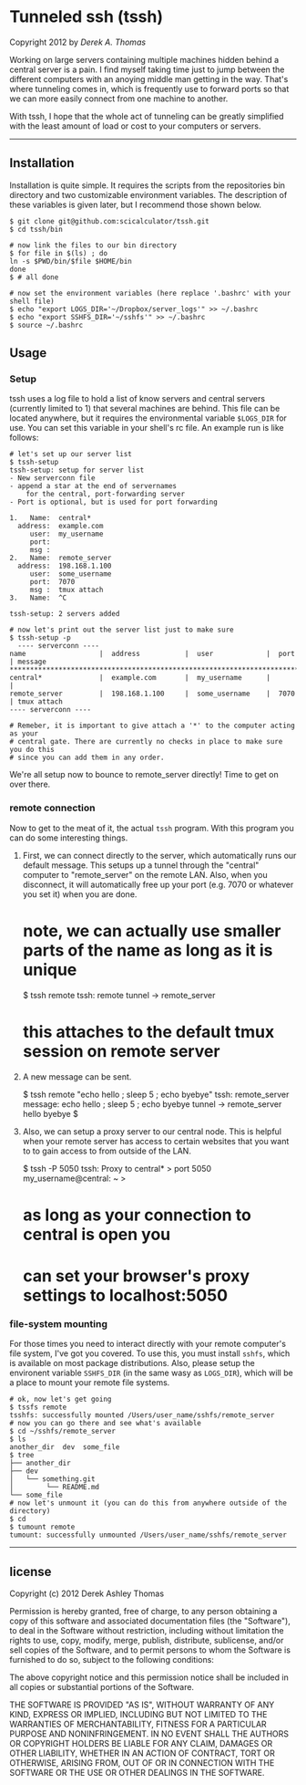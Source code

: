 # Tunneled ssh (tssh)
Copyright 2012 by *Derek A. Thomas*

Working on large servers containing multiple machines hidden behind a
central server is a pain. I find myself taking time just to jump between
the different computers with an anoying middle man getting in the way.
That's where tunneling comes in, which is frequently use to forward
ports so that we can more easily connect from one machine to another.

With tssh, I hope that the whole act of tunneling can be greatly
simplified with the least amount of load or cost to your computers or
servers.

* * * * * * * * * * * * * * * * * * * * * * * * * * * * * * 

## Installation

Installation is quite simple. It requires the scripts from the
repositories bin directory and two customizable environment variables.
The description of these variables is given later, but I recommend those
shown below.

    $ git clone git@github.com:scicalculator/tssh.git
    $ cd tssh/bin

    # now link the files to our bin directory
    $ for file in $(ls) ; do
    ln -s $PWD/bin/$file $HOME/bin
    done
    $ # all done

    # now set the environment variables (here replace '.bashrc' with your shell file)
    $ echo "export LOGS_DIR='~/Dropbox/server_logs'" >> ~/.bashrc
    $ echo "export SSHFS_DIR='~/sshfs'" >> ~/.bashrc
    $ source ~/.bashrc

## Usage

### Setup 

tssh uses a log file to hold a list of know servers and central servers
(currently limited to 1) that several machines are behind. This file
can be located anywhere, but it requires the environmental variable
`$LOGS_DIR` for use. You can set this variable in your shell's rc file.
An example run is like follows:
    
    # let's set up our server list
    $ tssh-setup
    tssh-setup: setup for server list
    - New serverconn file
    - append a star at the end of servernames
        for the central, port-forwarding server
    - Port is optional, but is used for port forwarding

    1.   Name:  central*
      address:  example.com
         user:  my_username
         port:
         msg :
    2.   Name:  remote_server
      address:  198.168.1.100
         user:  some_username
         port:  7070
         msg :  tmux attach
    3.   Name:  ^C
    
    tssh-setup: 2 servers added

    # now let's print out the server list just to make sure
    $ tssh-setup -p
      ---- serverconn ----
    name                  |  address           |  user             |  port | message
    ********************************************************************************
    central*              |  example.com       |  my_username      |       | 
    remote_server         |  198.168.1.100     |  some_username    |  7070 | tmux attach
    ---- serverconn ----

    # Remeber, it is important to give attach a '*' to the computer acting as your
    # central gate. There are currently no checks in place to make sure you do this
    # since you can add them in any order. 

We're all setup now to bounce to remote_server directly! Time to get on
over there.

### remote connection

Now to get to the meat of it, the actual `tssh` program. With this
program you can do some interesting things.

  1. First, we can connect directly to the server, which automatically
  runs our default message. This setups up a tunnel through the
  "central" computer to "remote_server" on the remote LAN. Also, when
  you disconnect, it will automatically free up your port (e.g. 7070 or
  whatever you set it) when you are done.

        # note, we can actually use smaller parts of the name as long as it is unique
        $ tssh remote
        tssh: remote
            tunnel -> remote_server
        # this attaches to the default tmux session on remote server

  2. A new message can be sent.

        $ tssh remote "echo hello ; sleep 5 ; echo byebye"
        tssh: remote_server
            message: echo hello ; sleep 5 ; echo byebye
            tunnel -> remote_server
        hello
        byebye
        $


  3. Also, we can setup a proxy server to our central node. This is
  helpful when your remote server has access to certain websites that
  you want to to gain access to from outside of the LAN.

        $ tssh -P 5050
        tssh: Proxy to central* > port 5050
        my_username@central: ~ > 
        # as long as your connection to central is open you 
        # can set your browser's proxy settings to localhost:5050 

### file-system mounting

For those times you need to interact directly with your remote
computer's file system, I've got you covered. To use this, you must
install `sshfs`, which is available on most package distributions. Also,
please setup the environent variable `SSHFS_DIR` (in the same wasy as
`LOGS_DIR`), which will be a place to mount your remote file systems.

    # ok, now let's get going
    $ tssfs remote
    tsshfs: successfully mounted /Users/user_name/sshfs/remote_server
    # now you can go there and see what's available
    $ cd ~/sshfs/remote_server
    $ ls
    another_dir  dev  some_file
    $ tree
    ├── another_dir
    ├── dev
    │   └── something.git
    │        └── README.md
    └── some_file
    # now let's unmount it (you can do this from anywhere outside of the directory)
    $ cd
    $ tumount remote
    tumount: successfully unmounted /Users/user_name/sshfs/remote_server

* * * * * * * * * * * * * * * * * * * * * * * * * * * * * * 

## license 

Copyright (c) 2012 Derek Ashley Thomas

Permission is hereby granted, free of charge, to any person obtaining a copy
of this software and associated documentation files (the "Software"), to deal
in the Software without restriction, including without limitation the rights
to use, copy, modify, merge, publish, distribute, sublicense, and/or sell
copies of the Software, and to permit persons to whom the Software is
furnished to do so, subject to the following conditions:

The above copyright notice and this permission notice shall be included in
all copies or substantial portions of the Software.

THE SOFTWARE IS PROVIDED "AS IS", WITHOUT WARRANTY OF ANY KIND, EXPRESS OR
IMPLIED, INCLUDING BUT NOT LIMITED TO THE WARRANTIES OF MERCHANTABILITY,
FITNESS FOR A PARTICULAR PURPOSE AND NONINFRINGEMENT. IN NO EVENT SHALL THE
AUTHORS OR COPYRIGHT HOLDERS BE LIABLE FOR ANY CLAIM, DAMAGES OR OTHER
LIABILITY, WHETHER IN AN ACTION OF CONTRACT, TORT OR OTHERWISE, ARISING FROM,
OUT OF OR IN CONNECTION WITH THE SOFTWARE OR THE USE OR OTHER DEALINGS IN
THE SOFTWARE.
